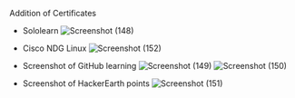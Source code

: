 Addition of Certificates
* Sololearn
![Screenshot (148)](https://user-images.githubusercontent.com/98829664/152642306-101af270-519b-43be-93db-39fbdc5ff565.png)

* Cisco NDG Linux
![Screenshot (152)](https://user-images.githubusercontent.com/98829664/152642315-75830030-e835-47f6-88f9-0dbbc364f104.png)

* Screenshot of GitHub learning
![Screenshot (149)](https://user-images.githubusercontent.com/98829664/152642320-69c8d692-eaac-4545-950d-61155624063c.png)
![Screenshot (150)](https://user-images.githubusercontent.com/98829664/152642326-2ac2e7df-c34f-459a-b84f-7eeb00d55df6.png)

* Screenshot of HackerEarth points
![Screenshot (151)](https://user-images.githubusercontent.com/98829664/152642331-5768c3c1-1385-4fe8-b0c1-4cd477317f83.png)



